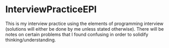 # InterviewPracticeEPI
This is my interview practice using the elements of programming interview (solutions will either be done by me unless stated otherwise). There will be notes on certain problems that I found confusing in order to solidify thinking/understanding. 
